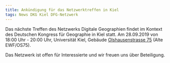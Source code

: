 ```yaml
---
title: Ankündigung für das Netzwerktreffen in Kiel
tags: News DKG Kiel DFG-Netzwerk
---
```


Das nächste Treffen des Netzwerks Digitale Geographien findet im Kontext des Deutschen Kongress für Geographie in Kiel statt. 
Am 28.09.2019 von 18:00 Uhr - 20:00 Uhr, Universität Kiel, Gebäude [Olshausenstrasse 75](http://www.uni-kiel.de/fm/de/veranstaltungsmanagement/veranstaltungsorte/os-75/veranstaltungsort-olshausenstrasse-75-alte-ewf-os75) (Alte EWF/OS75).

Das Netzwerk ist offen für Interessierte und wir freuen uns über Beteiligung.
